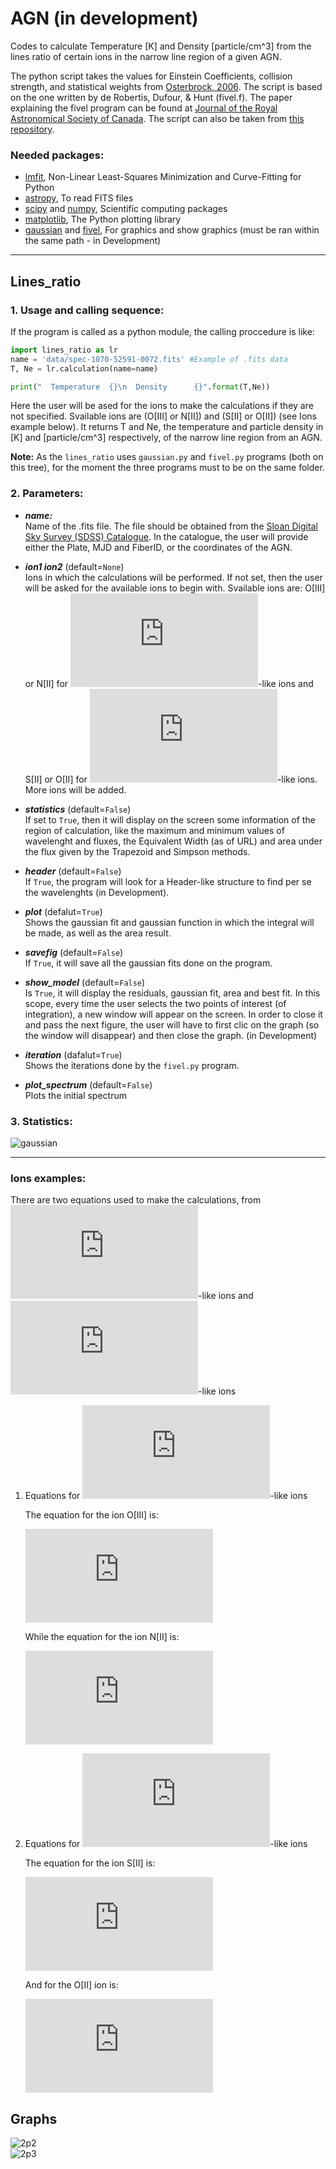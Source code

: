 # AGN (in development)
Codes to calculate Temperature [K] and Density [particle/cm^3] from the lines ratio of certain ions in the narrow line region of a given AGN. 

The python script takes the values for Einstein Coefficients, collision strength, and statistical weights from [Osterbrock, 2006](http://adsabs.harvard.edu/abs/2006agna.book.....O).
The script is based on the one written by de Robertis, Dufour, & Hunt (fivel.f). The paper explaining the fivel program can be found at [Journal of the Royal Astronomical Society of Canada](http://adsabs.harvard.edu/abs/1987JRASC..81..195D). The script can also be taken from [this repository](https://github.com/moustakas/impro/blob/master/pro/hiiregions/fivel/fivel.f).
### Needed packages:

  - [lmfit](https://github.com/lmfit/lmfit-py), Non-Linear Least-Squares Minimization and Curve-Fitting for Python 
  - [astropy](https://github.com/astropy/astropy), To read FITS files
  - [scipy](https://github.com/scipy/scipy) and [numpy](https://github.com/numpy/numpy), Scientific computing packages
  - [matplotlib](https://github.com/matplotlib/matplotlib), The Python plotting library  
  - [gaussian](https://github.com/AngelMartinezC/AGN/) and [fivel](https://github.com/AngelMartinezC/AGN/),  For graphics and show graphics (must be ran within the same path - in Development)

---
## Lines_ratio

### 1. Usage and calling sequence:

  If the program is called as a python module, the calling proccedure is like:
  ```python
  import lines_ratio as lr
  name = 'data/spec-1070-52591-0072.fits' #Example of .fits data
  T, Ne = lr.calculation(name=name)
  
  print("  Temperature  {}\n  Density      {}".format(T,Ne))
  ```
  Here the user will be ased for the ions to make the calculations if they are not specified. Svailable ions are (O[III] or N[II]) and (S[II] or O[II]) (see Ions example below).  It returns T and Ne, the temperature and particle density in [K] and [particle/cm^3] respectively, of the narrow line region from an AGN.

  **Note:** As the `lines_ratio` uses `gaussian.py` and `fivel.py` programs (both on this tree), for the moment the three programs must to be on the same folder.

### 2. Parameters:

* ***name:***   
  Name of the .fits file. The file should be obtained from the [Sloan Digital Sky Survey (SDSS) Catalogue](https://dr15.sdss.org/optical/spectrum/search). In the catalogue, the user will provide either the Plate, MJD and FiberID, or the coordinates of the AGN.

* ***ion1 ion2*** (default=`None`)   
  Ions in which the calculations will be performed. If not set, then the user will be asked for the available ions to begin with. Svailable ions are: O[III] or N[II] for ![2p2](https://latex.codecogs.com/gif.latex?2p%5E2)-like ions  and S[II] or O[II] for ![2p3](https://latex.codecogs.com/gif.latex?2p%5E3)-like ions. More ions will be added.

* ***statistics*** (default=`False`)   
  If set to `True`, then it will display on the screen some information of the region of calculation, like the maximum and minimum values of wavelenght and fluxes, the Equivalent Width (as of URL) and area under the flux given by the Trapezoid and Simpson methods.

* ***header*** (default=`False`)   
  If `True`, the program will look for a Header-like structure to find per se the wavelenghts (in Development).

* ***plot*** (defalut=`True`)   
  Shows the gaussian fit and gaussian function in which the integral will be made, as well as the area result.

* ***savefig*** (default=`False`)   
  If `True`, it will save all the gaussian fits done on the program.

* ***show_model*** (default=`False`)   
  Is `True`, it will display the residuals, gaussian fit, area and best fit. In this scope, every time the user selects the two points of interest (of integration), a new window will appear on the screen. In order to close it and pass the next figure, the user will have to first clic on the graph (so the window will disappear) and then close the graph. (in Development)

* ***iteration*** (dafalut=`True`)   
  Shows the iterations done by the `fivel.py` program.

* ***plot_spectrum*** (default=`False`)   
  Plots the initial spectrum
 

### 3. Statistics:

![gaussian](plots/1gaussian.png)
 
---


### Ions examples:

There are two equations used to make the calculations, from ![2p2](https://latex.codecogs.com/gif.latex?2p%5E2)-like ions and ![2p3](https://latex.codecogs.com/gif.latex?2p%5E3)-like ions 

1. Equations for ![2p2](https://latex.codecogs.com/gif.latex?2p%5E2)-like ions

   The equation for the ion O[III] is:  

     ![oiii](https://latex.codecogs.com/gif.latex?%5Cfrac%7Bj_%7BDP%7D%7D%7Bj_%7BSD%7D%7D%3D0.054e%5E%7B32976/T%7D%5Cfrac%7B%5Cleft%5B%20%5Cfrac%7BNe%7D%7BT%5E%7B1/2%7D%7D&plus;2.44%5Ctimes%2010%5E5%5Cleft%28%201&plus;0.1107e%5E%7B-32976/T%7D%20%5Cright%29%20%5Cright%5D%7D%20%7B%5Cfrac%7BNe%7D%7BT%5E%7B1/2%7D%7D%20&plus;1692%7D)

   While the equation for the ion N[II] is:

     ![nii](https://latex.codecogs.com/gif.latex?%5Cfrac%7Bj_%7BDP%7D%7D%7Bj_%7BSD%7D%7D%3D0.013e%5E%7B25000/T%7D%5Cfrac%7B%5Cleft%5B%20%5Cfrac%7BNe%7D%7BT%5E%7B1/2%7D%7D&plus;1.07%5Ctimes%2010%5E5%5Cleft%28%201&plus;0.106e%5E%7B-25000/T%7D%20%5Cright%29%20%5Cright%5D%7D%20%7B%5Cfrac%7BNe%7D%7BT%5E%7B1/2%7D%7D%20&plus;171%7D)

 
2. Equations for ![2p3](https://latex.codecogs.com/gif.latex?2p%5E3)-like ions

   The equation for the ion S[II] is:

     ![sii](https://latex.codecogs.com/gif.latex?%5Cfrac%7Bj_%7B6716%7D%7D%7Bj_%7B6731%7D%7D%3D%5Cfrac%7B3A_%7B6716%7D%7D%7B2A_%7B6731%7D%7D%5Cleft%28%20%5Cfrac%7BN_e%20C&plus;0.26A_%7B6731%7D%7D%7BN_e%20C&plus;0.26A_%7B6716%7D%7D%20%5Cright%29)

   And for the O[II] ion is:

     ![oii](https://latex.codecogs.com/gif.latex?%5Cfrac%7Bj_%7B3726%7D%7D%7Bj_%7B3729%7D%7D%3D%5Cfrac%7B3A_%7B3726%7D%7D%7B2A_%7B3729%7D%7D%5Cleft%28%20%5Cfrac%7BN_e%20C&plus;1.60A_%7B3729%7D%7D%7BN_e%20C&plus;1.60A_%7B3726%7D%7D%20%5Cright%29)


## Graphs

![2p2](plots/2p2.png)  
![2p3](plots/2p3.png)



